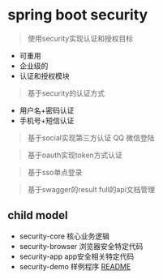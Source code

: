 # spring boot security

> 使用security实现认证和授权目标
- 可重用
- 企业级的
- 认证和授权模块

> 基于security的认证方式
- 用户名+密码认证
- 手机号+短信认证

> 基于social实现第三方认证 QQ 微信登陆

> 基于oauth实现token方式认证

> 基于sso单点登录

> 基于swagger的result full的api文档管理

## child model
- security-core 核心业务逻辑
- security-browser 浏览器安全特定代码
- security-app app安全相关特定代码
- security-demo 样例程序 [README](./security-demo/README.md "demo-readme")   